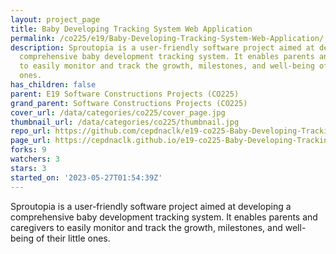 ```yaml
---
layout: project_page
title: Baby Developing Tracking System Web Application
permalink: /co225/e19/Baby-Developing-Tracking-System-Web-Application/
description: Sproutopia is a user-friendly software project aimed at developing a
  comprehensive baby development tracking system. It enables parents and caregivers
  to easily monitor and track the growth, milestones, and well-being of their little
  ones.
has_children: false
parent: E19 Software Constructions Projects (CO225)
grand_parent: Software Constructions Projects (CO225)
cover_url: /data/categories/co225/cover_page.jpg
thumbnail_url: /data/categories/co225/thumbnail.jpg
repo_url: https://github.com/cepdnaclk/e19-co225-Baby-Developing-Tracking-System-Web-Application
page_url: https://cepdnaclk.github.io/e19-co225-Baby-Developing-Tracking-System-Web-Application
forks: 9
watchers: 3
stars: 3
started_on: '2023-05-27T01:54:39Z'
---
```


Sproutopia is a user-friendly software project aimed at developing a comprehensive baby development tracking system. It enables parents and caregivers to easily monitor and track the growth, milestones, and well-being of their little ones.